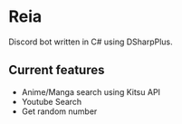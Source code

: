 # Reia
Discord bot written in C# using DSharpPlus.

## Current features
* Anime/Manga search using Kitsu API
* Youtube Search 
* Get random number
